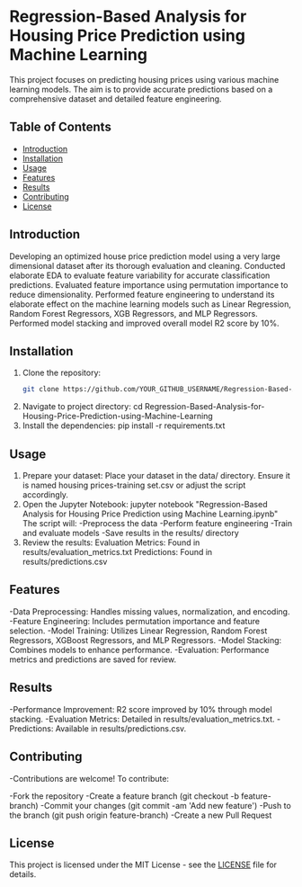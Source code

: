 # Regression-Based Analysis for Housing Price Prediction using Machine Learning

This project focuses on predicting housing prices using various machine learning models. The aim is to provide accurate predictions based on a comprehensive dataset and detailed feature engineering.

## Table of Contents
- [Introduction](#introduction)
- [Installation](#installation)
- [Usage](#usage)
- [Features](#features)
- [Results](#results)
- [Contributing](#contributing)
- [License](#license)

## Introduction

Developing an optimized house price prediction model using a very large dimensional dataset after its thorough evaluation and cleaning. Conducted elaborate EDA to evaluate feature variability for accurate 
classification predictions. Evaluated feature importance using permutation importance to reduce dimensionality. Performed feature engineering to understand its elaborate effect on the machine learning models 
such as Linear Regression, Random Forest Regressors, XGB Regressors, and MLP Regressors. Performed model stacking and improved overall model R2 score by 10%.

## Installation

1. Clone the repository:
   ```bash
   git clone https://github.com/YOUR_GITHUB_USERNAME/Regression-Based-Analysis-for-Housing-Price-Prediction-using-Machine-Learning.git
2. Navigate to project directory:
   cd Regression-Based-Analysis-for-Housing-Price-Prediction-using-Machine-Learning
3. Install the dependencies:
   pip install -r requirements.txt

## Usage

1. Prepare your dataset: Place your dataset in the data/ directory. Ensure it is named housing prices-training set.csv or adjust the script accordingly.
2. Open the Jupyter Notebook:
   jupyter notebook "Regression-Based Analysis for Housing Price Prediction using Machine Learning.ipynb"
   The script will:
   -Preprocess the data
   -Perform feature engineering
   -Train and evaluate models
   -Save results in the results/ directory
3. Review the results:
   Evaluation Metrics: Found in results/evaluation_metrics.txt
   Predictions: Found in results/predictions.csv

## Features
-Data Preprocessing: Handles missing values, normalization, and encoding.
-Feature Engineering: Includes permutation importance and feature selection.
-Model Training: Utilizes Linear Regression, Random Forest Regressors, XGBoost Regressors, and MLP Regressors.
-Model Stacking: Combines models to enhance performance.
-Evaluation: Performance metrics and predictions are saved for review.

## Results
-Performance Improvement: R2 score improved by 10% through model stacking.
-Evaluation Metrics: Detailed in results/evaluation_metrics.txt.
-Predictions: Available in results/predictions.csv.

## Contributing
-Contributions are welcome! To contribute:

-Fork the repository
-Create a feature branch (git checkout -b feature-branch)
-Commit your changes (git commit -am 'Add new feature')
-Push to the branch (git push origin feature-branch)
-Create a new Pull Request

## License

This project is licensed under the MIT License - see the [LICENSE](LICENSE) file for details.

